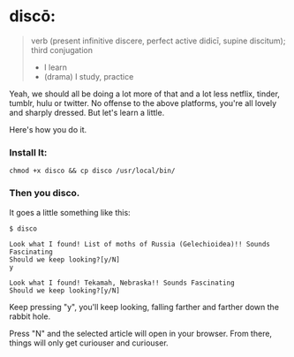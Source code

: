 # discō:

> verb ‎(present infinitive discere, perfect active didicī, supine discitum); third conjugation
> 
> - I learn
> - (drama) I study, practice

Yeah, we should all be doing a lot more of that and a lot less netflix, tinder, tumblr, hulu or twitter. No offense to the above platforms, you're all lovely and sharply dressed. But let's learn a little. 

Here's how you do it. 


### Install It: 
`chmod +x disco && cp disco /usr/local/bin/`

### Then you disco. 
It goes a little something like this: 

```
$ disco

Look what I found! List of moths of Russia (Gelechioidea)!! Sounds Fascinating
Should we keep looking?[y/N]
y

Look what I found! Tekamah, Nebraska!! Sounds Fascinating
Should we keep looking?[y/N]
```

Keep pressing "y", you'll keep looking, falling farther and farther down the rabbit hole. 

Press "N" and the selected article will open in your browser. From there, things will only get curiouser and curiouser. 
